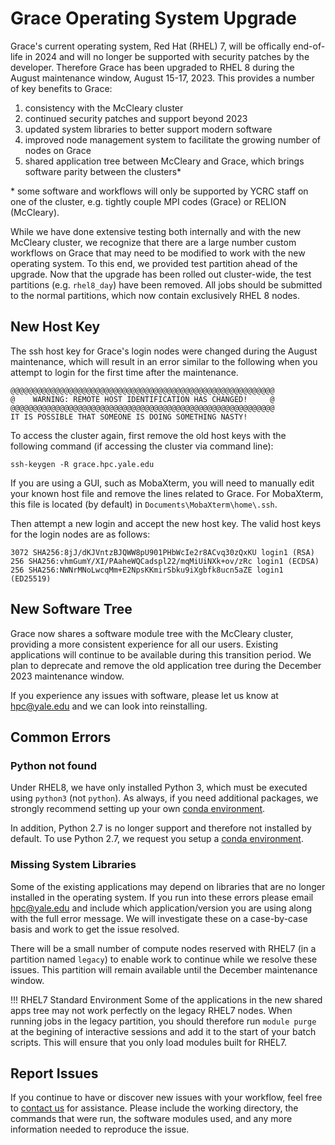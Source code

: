 # Grace Operating System Upgrade

Grace's current operating system, Red Hat (RHEL) 7, will be offically end-of-life in 2024 and will no longer be supported with security patches by the developer.
Therefore Grace has been upgraded to RHEL 8 during the August maintenance window, August 15-17, 2023.
This provides a number of key benefits to Grace:

1. consistency with the McCleary cluster
1. continued security patches and support beyond 2023
1. updated system libraries to better support modern software
1. improved node management system to facilitate the growing number of nodes on Grace
1. shared application tree between McCleary and Grace, which brings software parity between the clusters\*

\* some software and workflows will only be supported by YCRC staff on one of the cluster, e.g. tightly couple MPI codes (Grace) or RELION (McCleary).

While we have done extensive testing both internally and with the new McCleary cluster, we recognize that there are a large number custom workflows on Grace that may need to be modified to work with the new operating system. To this end, we provided test partition ahead of the upgrade. Now that the upgrade has been rolled out cluster-wide, the test partitions (e.g. `rhel8_day`) have been removed. All jobs should be submitted to the normal partitions, which now contain exclusively RHEL 8 nodes.

## New Host Key

The ssh host key for Grace's login nodes were changed during the August maintenance, which will result in an error similar to the following when you attempt to login for the first time after the maintenance.

```
@@@@@@@@@@@@@@@@@@@@@@@@@@@@@@@@@@@@@@@@@@@@@@@@@@@@@@@@@@@
@    WARNING: REMOTE HOST IDENTIFICATION HAS CHANGED!     @
@@@@@@@@@@@@@@@@@@@@@@@@@@@@@@@@@@@@@@@@@@@@@@@@@@@@@@@@@@@
IT IS POSSIBLE THAT SOMEONE IS DOING SOMETHING NASTY!
```

To access the cluster again, first remove the old host keys with the following command (if accessing the cluster via command line):

```
ssh-keygen -R grace.hpc.yale.edu
```

If you are using a GUI, such as MobaXterm, you will need to manually edit your known host file and remove the lines related to Grace. For MobaXterm, this file is located (by default) in `Documents\MobaXterm\home\.ssh`.

Then attempt a new login and accept the new host key. The valid host keys for the login nodes are as follows:

```
3072 SHA256:8jJ/dKJVntzBJQWW8pU901PHbWcIe2r8ACvq30zQxKU login1 (RSA)
256 SHA256:vhmGumY/XI/PAaheWQCadspl22/mqMiUiNXk+ov/zRc login1 (ECDSA)
256 SHA256:NWNrMNoLwcqMm+E2NpsKKmirSbku9iXgbfk8ucn5aZE login1 (ED25519)
```

## New Software Tree

Grace now shares a software module tree with the McCleary cluster, providing a more consistent experience for all our users.
Existing applications will continue to be available during this transition period.
We plan to deprecate and remove the old application tree during the December 2023 maintenance window.

If you experience any issues with software, please let us know at [hpc@yale.edu](mailto:hpc@yale.edu) and we can look into reinstalling.

## Common Errors

### Python not found

Under RHEL8, we have only installed Python 3, which must be executed using `python3` (not `python`). 
As always, if you need additional packages, we strongly recommend setting up your own [conda environment](/clusters-at-yale/guides/conda/).

In addition, Python 2.7 is no longer support and therefore not installed by default. 
To use Python 2.7, we request you setup a [conda environment](/clusters-at-yale/guides/conda/).

### Missing System Libraries

Some of the existing applications may depend on libraries that are no longer installed in the operating system.
If you run into these errors please email [hpc@yale.edu](mailto:hpc@yale.edu) and include which application/version you are using along with the full error message.
We will investigate these on a case-by-case basis and work to get the issue resolved.

There will be a small number of compute nodes reserved with RHEL7 (in a partition named `legacy`) to enable work to continue while we resolve these issues.
This partition will remain available until the December maintenance window.

!!! RHEL7 Standard Environment
    Some of the applications in the new shared apps tree may not work perfectly on the legacy RHEL7 nodes. 
    When running jobs in the legacy partition, you should therefore run `module purge` at the begining of interactive sessions and add it to the start of your batch scripts. 
    This will ensure that you only load modules built for RHEL7.

## Report Issues

If you continue to have or discover new issues with your workflow, feel free to [contact us](/) for assistance. Please include the working directory, the commands that were run, the software modules used, and any more information needed to reproduce the issue.

